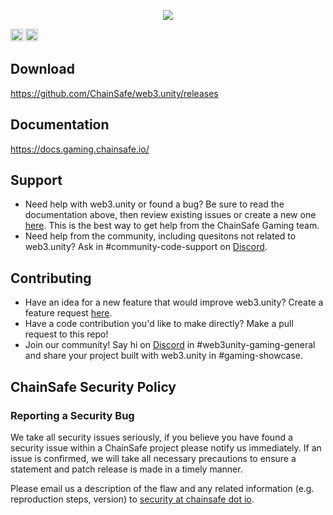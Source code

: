 <p align="center">
  <img src="https://user-images.githubusercontent.com/19412160/121560966-0d6f6f80-c9e6-11eb-87b6-da2308d9b77d.png">
</p>

[<img alt="Discord" src="https://img.shields.io/discord/593655374469660673.svg?style=for-the-badge&label=Discord&logo=discord" height="20">](https://discord.gg/Q6A3YA2)
[<img alt="Twitter" src="https://img.shields.io/twitter/follow/espadrine.svg?style=for-the-badge&label=Twitter&color=1DA1F2" height="20">](https://twitter.com/chainsafeth)

## Download
https://github.com/ChainSafe/web3.unity/releases

## Documentation
https://docs.gaming.chainsafe.io/

## Support
- Need help with web3.unity or found a bug? Be sure to read the documentation above, then review existing issues or create a new one [here](https://github.com/ChainSafe/web3.unity/issues). This is the best way to get help from the ChainSafe Gaming team.
- Need help from the community, including quesitons not related to web3.unity? Ask in #community-code-support on [Discord](https://discord.gg/Q6A3YA2).

## Contributing
- Have an idea for a new feature that would improve web3.unity? Create a feature request [here](https://github.com/ChainSafe/web3.unity/issues/new?assignees=&labels=Type%3A+Feature&template=feature_request.md&title=).
- Have a code contribution you'd like to make directly? Make a pull request to this repo!
- Join our community! Say hi on [Discord](https://discord.gg/Q6A3YA2) in #web3unity-gaming-general and share your project built with web3.unity in #gaming-showcase.

## ChainSafe Security Policy

### Reporting a Security Bug
We take all security issues seriously, if you believe you have found a security issue within a ChainSafe
project please notify us immediately. If an issue is confirmed, we will take all necessary precautions 
to ensure a statement and patch release is made in a timely manner.

Please email us a description of the flaw and any related information (e.g. reproduction steps, version) to
[security at chainsafe dot io](mailto:security@chainsafe.io).

